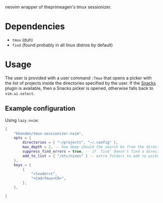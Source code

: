 neovim wrapper of theprimeagen's tmux sessionizer.

# Dependencies

- `tmux` (duh)
- `find` (found probably in all linux distros by default)

# Usage

The user is provided with a user command `:Tmux` that opens a picker with the
list of projects inside the directories specified by the user. If the
[Snacks](https://github.com/folke/snacks.nvim) plugin is available, then a
Snacks picker is opened, otherwise falls back to `vim.ui.select`.

## Example configuration

Using `lazy.nvim`:

```lua
{
    "kkanden/tmux-sessionizer.nvim",
    opts = {
        directories = { "~/projects", "~/.config" },
        max_depth = 2, -- how deep should the search be from the directory
        suppress_find_errors = true, -- if `find` doesn't find a directory, the error is suppressed
        add_to_list = { "/etc/nixos" } -- extra folders to add to picker *after* `find`
    },
    keys = {
        {
            "<leader>t",
            "<Cmd>Tmux<CR>",
        },
    },

}
```
